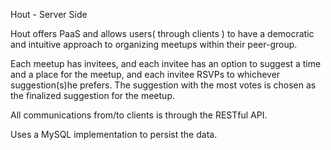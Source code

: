 Hout - Server Side

Hout offers PaaS and allows users( through clients ) to have a democratic and intuitive approach to organizing meetups within their peer-group.

Each meetup has invitees, and each invitee has an option to suggest a time and a place for the meetup, and each invitee RSVPs to whichever suggestion(s)he prefers. The suggestion with the most votes is chosen as the finalized suggestion for the meetup.

All communications from/to clients is through the RESTful API.

Uses a MySQL implementation to  persist the data.


